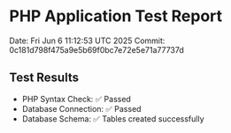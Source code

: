 # PHP Application Test Report
Date: Fri Jun  6 11:12:53 UTC 2025
Commit: 0c181d798f475a9e5b69f0bc7e72e5e71a77737d

## Test Results
- PHP Syntax Check: ✅ Passed
- Database Connection: ✅ Passed
- Database Schema: ✅ Tables created successfully
